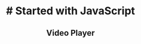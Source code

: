 <h1 align="center"> # Started with JavaScript </h1>

<h2 align="center"><b> Video Player</b></h2>
<br>
